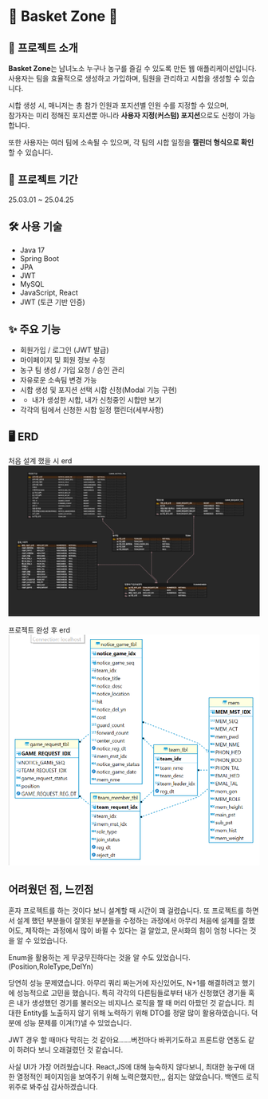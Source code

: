 # 🏀 Basket Zone 🏀

## 📌 프로젝트 소개

**Basket Zone**는 남녀노소 누구나 농구를 즐길 수 있도록 만든 웹 애플리케이션입니다.  
사용자는 팀을 효율적으로 생성하고 가입하며, 팀원을 관리하고 시합을 생성할 수 있습니다.

시합 생성 시, 매니저는 총 참가 인원과 포지션별 인원 수를 지정할 수 있으며,  
참가자는 미리 정해진 포지션뿐 아니라 **사용자 지정(커스텀) 포지션**으로도 신청이 가능합니다.

또한 사용자는 여러 팀에 소속될 수 있으며, 각 팀의 시합 일정을 **캘린더 형식으로 확인**할 수 있습니다.



## 📌 프로젝트 기간
25.03.01 ~ 25.04.25


## 🛠 사용 기술
- Java 17
- Spring Boot
- JPA
- JWT
- MySQL
- JavaScript, React
- JWT (토큰 기반 인증)

## ✨ 주요 기능
- 회원가입 / 로그인 (JWT 발급)
- 마이페이지 및 회원 정보 수정
- 농구 팀 생성 / 가입 요청 / 승인 관리
- 자유로운 소속팀 변경 가능
- 시합 생성 및 포지션 선택 시합 신청(Modal 기능 구현)
- - 내가 생성한 시합, 내가 신청중인 시합만 보기
- 각각의 팀에서 신청한 시합 일정 캘린더(세부사항)



## 🖥️ ERD
처음 설계 했을 시 erd
![ERD 이미지](./images/firstDesign_erd.PNG)

프로젝트 완성 후 erd
![ERD 이미지](./images/EndDesign_erd.PNG)

## 어려웠던 점, 느낀점 
혼자 프로젝트를 하는 것이다 보니 설계할 때 시간이 꽤 걸렸습니다.
또 프로젝트를 하면서 설계 했던 부분들이 잘못된 부분들을 수정하는 과정에서 아무리 처음에 설계를 잘했어도,
제작하는 과정에서 많이 바뀔 수 있다는 걸 알았고, 문서화의 힘이 엄청 나다는 것을 알 수 있었습니다.

Enum을 활용하는 게 무궁무진하다는 것을 알 수도 있었습니다.(Position,RoleType,DelYn)

당연히 성능 문제였습니다. 아무리 쿼리 짜는거에 자신있어도, N+1를 해결하려고 했기에 성능적으로
고민을 했습니다. 특히 각각의 다른팀들로부터 내가 신청했던 경기들 혹은 내가 생성했던 경기를 불러오는
비지니스 로직을 짤 때 머리 아팠던 것 같습니다. 최대한 Entity를 노출하지 않기 위해 노력하기 위해 DTO를 정말
많이 활용하였습니다. 덕분에 성능 문제를 이겨(?)낼 수 있었습니다.

JWT 경우 할 때마다 막히는 것 같아요......버전마다 바뀌기도하고 프론트랑 연동도 같이 하려다 보니 오래걸렸던 것 같습니다.

사실 UI가 가장 어려웠습니다. React,JS에 대해 능숙하지 않다보니, 최대한 농구에 대한 열정적인 페이지임을 보여주기 위해 노력은했지만,,,
쉽지는 않았습니다. 백엔드 로직 위주로 봐주심 감사하겠습니다.


